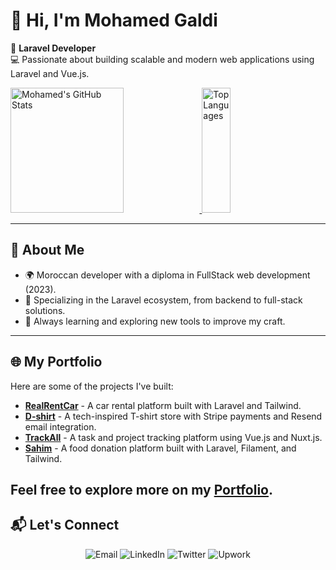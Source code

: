 # 👋 Hi, I'm Mohamed Galdi  

🎯 **Laravel Developer**  
💻 Passionate about building scalable and modern web applications using Laravel and Vue.js.

  <a href="https://github.com/anuraghazra/github-readme-stats">
    <img width="60%" height=200 src="https://github-readme-stats.vercel.app/api?username=Mohamed-Galdi&hide=issues,contribs&rank_icon=github&include_all_commits=true" alt="Mohamed's GitHub Stats" />
  </a>
  <a href="https://github.com/anuraghazra/github-readme-stats">
    <img width="30%" height=200 src="https://github-readme-stats.vercel.app/api/top-langs?username=Mohamed-Galdi&layout=compact&langs_count=8" alt="Top Languages" />
  </a>

---

## 🚀 About Me  
- 🌍 Moroccan developer with a diploma in FullStack web development (2023).  
- 🔧 Specializing in the Laravel ecosystem, from backend to full-stack solutions.  
- 🌱 Always learning and exploring new tools to improve my craft.  

---
## 🌐 My Portfolio  

Here are some of the projects I've built:

- **[RealRentCar](https://github.com/Mohamed-Galdi/RealRentCar)** - A car rental platform built with Laravel and Tailwind.
- **[D-shirt](https://github.com/Mohamed-Galdi/D-shirt)** - A tech-inspired T-shirt store with Stripe payments and Resend email integration.
- **[TrackAll](https://github.com/Mohamed-Galdi/TrackAll)** - A task and project tracking platform using Vue.js and Nuxt.js.
- **[Sahim](https://github.com/Mohamed-Galdi/Sahim)** - A food donation platform built with Laravel, Filament, and Tailwind.

Feel free to explore more on my [Portfolio](https://www.mohamedgaldi.com).
---

## 📬 Let's Connect  
<p align="center">
  <a href="mailto:contact.galdi@gmail.com" target="_blank" style="text-decoration: none;">
    <img src="https://img.shields.io/badge/Email-D14836?style=for-the-badge&logo=gmail&logoColor=white" alt="Email" />
  </a>
  <a href="https://www.linkedin.com/in/mohamedgaldi" target="_blank" style="text-decoration: none;">
    <img src="https://img.shields.io/badge/LinkedIn-0A66C2?style=for-the-badge&logo=linkedin&logoColor=white" alt="LinkedIn" />
  </a>
  <a href="https://x.com/GaldiMohamed" target="_blank" style="text-decoration: none;">
    <img src="https://img.shields.io/badge/Twitter(X)-1DA1F2?style=for-the-badge&logo=twitter&logoColor=white" alt="Twitter" />
  </a>
  <a href="https://www.upwork.com/freelancers/~01d2d1527bee5b7ead" target="_blank" style="text-decoration: none;">
    <img src="https://img.shields.io/badge/Upwork-6FDA44?style=for-the-badge&logo=upwork&logoColor=white" alt="Upwork" />
  </a>
</p>
